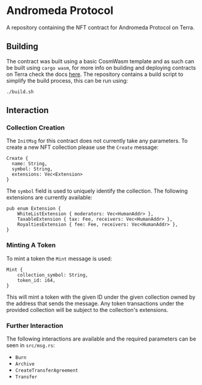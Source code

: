 # Andromeda Protocol

A repository containing the NFT contract for Andromeda Protocol on Terra.

## Building

The contract was built using a basic CosmWasm template and as such can be built using `cargo wasm`, for more info on building and deploying contracts on Terra check the docs [here](https://docs.terra.money/contracts/). The repository contains a build script to simplify the build process, this can be run using:

```./build.sh```

## Interaction

### Collection Creation
The `InitMsg` for this contract does not currently take any parameters. To create a new NFT collection please use the `Create` message:

``` 
Create {
  name: String,
  symbol: String,
  extensions: Vec<Extension>
}
```

The `symbol` field is used to uniquely identify the collection. The following extensions are currently available:

```
pub enum Extension {
    WhiteListExtension { moderators: Vec<HumanAddr> },
    TaxableExtension { tax: Fee, receivers: Vec<HumanAddr> },
    RoyaltiesExtension { fee: Fee, receivers: Vec<HumanAddr> },
}
```

### Minting A Token
To mint a token the `Mint` message is used:

```
Mint {
    collection_symbol: String,
    token_id: i64,
}
```

This will mint a token with the given ID under the given collection owned by the address that sends the message. Any token transactions under the provided collection will be subject to the collection's extensions.

### Further Interaction
The following interactions are available and the required parameters can be seen in `src/msg.rs`:
- `Burn`
- `Archive`
- `CreateTransferAgreement`
- `Transfer`

